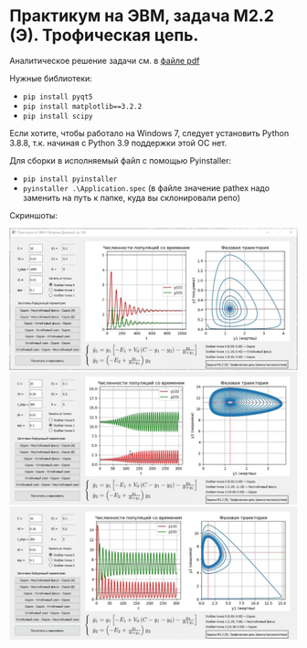 # Практикум на ЭВМ, задача М2.2 (Э). Трофическая цепь.

Аналитическое решение задачи см. в [файле pdf](https://github.com/MitPitt/food-chain/blob/main/Практикум%20по%20ЭВМ.pdf)


Нужные библиотеки:

- `pip install pyqt5`
- `pip install matplotlib==3.2.2`
- `pip install scipy`

Если хотите, чтобы работало на Windows 7, следует установить Python 3.8.8, т.к. начиная с Python 3.9 поддержки этой ОС нет.

Для сборки в исполняемый файл с помощью Pyinstaller:

- `pip install pyinstaller`
- `pyinstaller .\Application.spec` (в файле значение pathex надо заменить на путь к папке, куда вы склонировали репо) 

Скриншоты:

![Screenshot 1](https://github.com/MitPitt/food-chain/blob/main/screenshots/example1.jpg)
![Screenshot 2](https://github.com/MitPitt/food-chain/blob/main/screenshots/example2.jpg)
![Screenshot 3](https://github.com/MitPitt/food-chain/blob/main/screenshots/example3.jpg)
